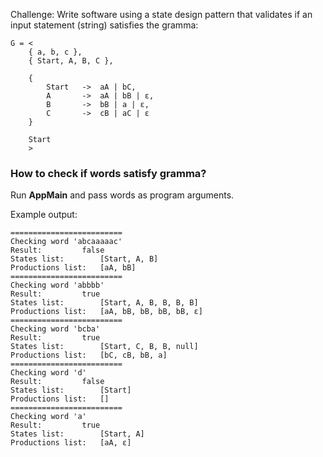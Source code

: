 Challenge: Write software using a state design pattern that validates if an input statement (string) satisfies the gramma:

    G = <	
        { a, b, c },
        { Start, A, B, C },
        
        {
            Start   ->  aA | bC,
            A       ->  aA | bB | ε,
            B       ->  bB | a | ε,
            C       ->  cB | aC | ε
        }        

        Start 
        >


### How to check if words satisfy gramma?

Run **AppMain** and pass words as program arguments.

Example output:

    =========================
    Checking word 'abcaaaaac'
    Result:			false
    States list:		[Start, A, B]
    Productions list:	[aA, bB]
    =========================
    Checking word 'abbbb'
    Result:			true
    States list:		[Start, A, B, B, B, B]
    Productions list:	[aA, bB, bB, bB, bB, ε]
    =========================
    Checking word 'bcba'
    Result:			true
    States list:		[Start, C, B, B, null]
    Productions list:	[bC, cB, bB, a]
    =========================
    Checking word 'd'
    Result:			false
    States list:		[Start]
    Productions list:	[]
    =========================
    Checking word 'a'
    Result:			true
    States list:		[Start, A]
    Productions list:	[aA, ε]